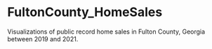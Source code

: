 # FultonCounty_HomeSales
Visualizations of public record home sales in Fulton County, Georgia between 2019 and 2021.
